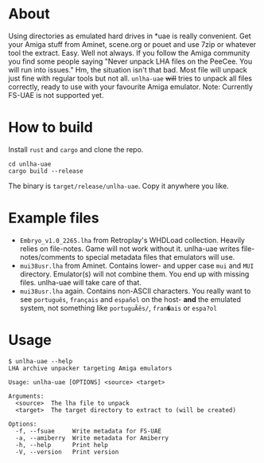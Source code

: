 # About
Using directories as emulated hard drives in *uae is really convenient. Get your Amiga stuff from Aminet, scene.org or pouet and use 7zip or whatever tool the extract. Easy. Well not always. If you follow the Amiga community you find some people saying "Never unpack LHA files on the PeeCee. You will run into issues." Hm, the situation isn't that bad. Most file will unpack just fine with regular tools but not all. `unlha-uae` ~~will~~ tries to unpack all files correctly, ready to use with your favourite Amiga emulator.
Note: Currently FS-UAE is not supported yet.

# How to build
Install `rust` and `cargo` and clone the repo.
```
cd unlha-uae
cargo build --release
```
The binary is `target/release/unlha-uae`. Copy it anywhere you like.

# Example files
- `Embryo_v1.0_2265.lha` from Retroplay's WHDLoad collection. Heavily relies on file-notes. Game will not work without it. unlha-uae writes file-notes/comments to special metadata files that emulators will use.
- `mui38usr.lha` from Aminet. Contains lower- and upper case `mui` and `MUI` directory. Emulator(s) will not combine them. You end up with missing files. unlha-uae will take care of that.
- `mui38usr.lha` again. Contains non-ASCII characters. You really want to see `português`, `français` and `español` on the host- **and** the emulated system, not something like `portuguÃês/`, `fran�ais` or `espa?ol`

# Usage
```
$ unlha-uae --help
LHA archive unpacker targeting Amiga emulators

Usage: unlha-uae [OPTIONS] <source> <target>

Arguments:
  <source>  The lha file to unpack
  <target>  The target directory to extract to (will be created)

Options:
  -f, --fsuae     Write metadata for FS-UAE
  -a, --amiberry  Write metadata for Amiberry
  -h, --help      Print help
  -V, --version   Print version
```
